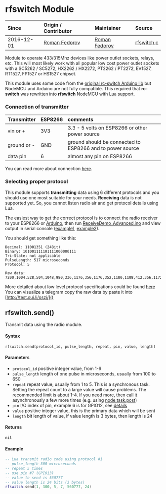 # rfswitch Module
| Since  | Origin / Contributor  | Maintainer  | Source  |
| :----- | :-------------------- | :---------- | :------ |
| 2016-12-01 | [Roman Fedorov](https://github.com/ffedoroff) | [Roman Fedorov](https://github.com/ffedoroff) | [rfswitch.c](../../app/modules/rfswitch.c)|


Module to operate 433/315Mhz devices like power outlet sockets, relays, etc. This will most likely work with all popular low cost power outlet sockets with a SC5262 / SC5272, HX2262 / HX2272, PT2262 / PT2272, EV1527, RT1527, FP1527 or HS1527 chipset.

This module uses some code from the [original rc-switch Arduino lib](https://github.com/sui77/rc-switch/) but NodeMCU and Arduino are not fully compatible. This required that **rc-switch** was rewritten into  **rfswitch** NodeMCU with Lua support.

### Connection of transmitter

| Transmitter  | ESP8266  | comments                        |
| :----------- | :------- | :------------------------------ |
| vin or + | 3V3 | 3.3 - 5 volts on ESP8266 or other power source |
| ground or - | GND | ground should be connected to ESP8266 and to power source |
| data pin | 6 | almost any pin on ESP8266 |

You can read more about connection [here](https://alexbloggt.com/wp-content/uploads/2015/10/nodemcu_433_transmitter.png).

### Selecting proper protocol
This module supports **transmitting** data using 6 different protocols
and you should use one most suitable for your needs. **Receiving** data is not supported yet. So, you cannot listen radio air and get protocol details using Lua.

The easiest way to get the correct protocol is to connect the radio receiver to your ESP8266 or [Arduino](https://github.com/sui77/rc-switch/wiki/HowTo_Receive),
then run [ReceiveDemo_Advanced.ino](https://github.com/sui77/rc-switch/blob/master/examples/ReceiveDemo_Advanced/ReceiveDemo_Advanced.ino)
and view output in serial console ([example1](http://www.instructables.com/id/Control-CoTech-Remote-Switch-With-Arduino-433Mhz/?ALLSTEPS),
[example2](http://randomnerdtutorials.com/esp8266-remote-controlled-sockets/)).

You should get something like this:

```
Decimal: 11001351 (24Bit)
Binary: 101001111101111000000111
Tri-State: not applicable
PulseLength: 517 microseconds
Protocol: 5

Raw data: 7200,1004,528,504,1048,980,336,1176,356,1176,352,1180,1108,412,356,1172,364,1168,356,1160,1176,1124,412,336,1180,1116,440,328,1188,340,1228,1060,416,1160,380,1160,1108,464,1068,436,328,1232,1060,412,1116,440,1088,428,3024,
```
More detailed about low level protocol specifications could be found [here](https://github.com/sui77/rc-switch/wiki/KnowHow_LineCoding)
You can visualize a telegram copy the raw data by paste it into [http://test.sui.li/oszi/]()

## rfswitch.send()
Transmit data using the radio module.

#### Syntax
`rfswitch.send(protocol_id, pulse_length, repeat, pin, value, length)`

#### Parameters
- `protocol_id` positive integer value, from 1-6
- `pulse_length` length of one pulse in microseconds, usually from 100 to 650
- `repeat` repeat value, usually from 1 to 5. This is a synchronous task. Setting the repeat count to a large value will cause problems.
The recommended limit is about 1-4. If you need more,
then call it asynchronously a few more times (e.g. using [node.task.post](../modules/node/#nodetaskpost))
- `pin` I/O index of pin, example 6 is for GPIO12, see [details](../modules/gpio/)
- `value` positive integer value, this is the primary data which will be sent
- `length` bit length of value, if value length is 3 bytes, then length is 24

#### Returns
`nil`

#### Example
```lua
-- Lua transmit radio code using protocol #1
-- pulse_length 300 microseconds
-- repeat 5 times
-- use pin #7 (GPIO13)
-- value to send is 560777
-- value length is 24 bits (3 bytes)
rfswitch.send(1, 300, 5, 7, 560777, 24)
```
